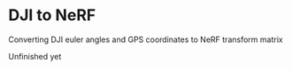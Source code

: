 # DJI to NeRF
Converting DJI euler angles and GPS coordinates to NeRF transform matrix

Unfinished yet